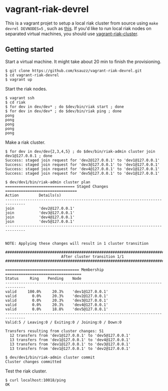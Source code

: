 # vagrant-riak-devrel

This is a vagrant projet to setup a local riak cluster from source using `make devrel DEVNODES=5` , such as [this](http://docs.basho.com/riak/latest/quickstart/).
If you'd like to run local riak nodes on separated virtual machines, you should use [vagrant-riak-cluster](https://github.com/hectcastro/vagrant-riak-cluster).

## Getting started

Start a virtual machine. It might take about 20 min to finish the provisioning.

```
$ git clone https://github.com/ksauzz/vagrant-riak-devrel.git
$ cd vagrant-riak-devrel
$ vagrant up
```

Start the riak nodes.

```
$ vagrant ssh
$ cd riak
$ for dev in dev/dev* ; do $dev/bin/riak start ; done
$ for dev in dev/dev* ; do $dev/bin/riak ping ; done
pong
pong
pong
pong
pong
```

Make a riak cluster.

```
$ for dev in dev/dev{2,3,4,5} ; do $dev/bin/riak-admin cluster join dev1@127.0.0.1 ; done
Success: staged join request for 'dev2@127.0.0.1' to 'dev1@127.0.0.1'
Success: staged join request for 'dev3@127.0.0.1' to 'dev1@127.0.0.1'
Success: staged join request for 'dev4@127.0.0.1' to 'dev1@127.0.0.1'
Success: staged join request for 'dev5@127.0.0.1' to 'dev1@127.0.0.1'
```

```
$ dev/dev1/bin/riak-admin cluster plan
=============================== Staged Changes ================================
Action         Details(s)
-------------------------------------------------------------------------------
join           'dev2@127.0.0.1'
join           'dev3@127.0.0.1'
join           'dev4@127.0.0.1'
join           'dev5@127.0.0.1'
-------------------------------------------------------------------------------


NOTE: Applying these changes will result in 1 cluster transition

###############################################################################
                         After cluster transition 1/1
###############################################################################

================================= Membership ==================================
Status     Ring    Pending    Node
-------------------------------------------------------------------------------
valid     100.0%     20.3%    'dev1@127.0.0.1'
valid       0.0%     20.3%    'dev2@127.0.0.1'
valid       0.0%     20.3%    'dev3@127.0.0.1'
valid       0.0%     20.3%    'dev4@127.0.0.1'
valid       0.0%     18.8%    'dev5@127.0.0.1'
-------------------------------------------------------------------------------
Valid:5 / Leaving:0 / Exiting:0 / Joining:0 / Down:0

Transfers resulting from cluster changes: 51
  12 transfers from 'dev1@127.0.0.1' to 'dev5@127.0.0.1'
  13 transfers from 'dev1@127.0.0.1' to 'dev4@127.0.0.1'
  13 transfers from 'dev1@127.0.0.1' to 'dev3@127.0.0.1'
  13 transfers from 'dev1@127.0.0.1' to 'dev2@127.0.0.1'
```

```
$ dev/dev1/bin/riak-admin cluster commit
Cluster changes committed
```

Test the riak cluster.

```
$ curl localhost:10018/ping
OK
```

